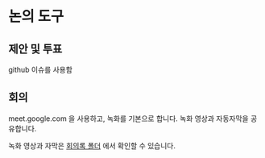 # 논의 도구

## 제안 및 투표

github 이슈를 사용함

## 회의

meet.google.com 을 사용하고, 녹화를 기본으로 합니다. 녹화 영상과 자동자막을 공유합니다.

녹화 영상과 자막은 [회의록 폴더](./meetnote/) 에서 확인할 수 있습니다.
